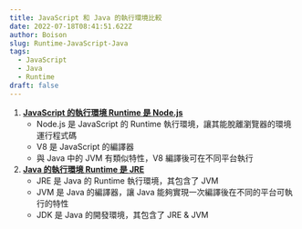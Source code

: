 ```yaml
---
title: JavaScript 和 Java 的執行環境比較
date: 2022-07-18T08:41:51.622Z
author: Boison
slug: Runtime-JavaScript-Java
tags:
  - JavaScript
  - Java
  - Runtime
draft: false
---
```

1. **[JavaScript 的執行環境 Runtime 是 Node.js](https://boison.tw/2022/07/javascript-nodejs/)**
   * Node.js 是 JavaScript 的 Runtime 執行環境，讓其能脫離瀏覽器的環境運行程式碼
   * V8 是 JavaScript 的編譯器
   * 與 Java 中的 JVM 有類似特性，V8 編譯後可在不同平台執行
2. **[Java 的執行環境 Runtime 是 JRE](https://boison.tw/2022/07/java-jvm-jre-jdk/)** 
   * JRE 是 Java 的 Runtime 執行環境，其包含了 JVM 
   * JVM 是 Java 的編譯器，讓 Java 能夠實現一次編譯後在不同的平台可執行的特性
   * JDK 是 Java 的開發環境，其包含了 JRE & JVM